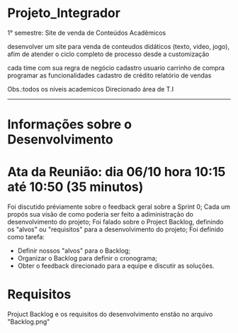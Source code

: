 # Projeto_Integrador

1° semestre: Site de venda de Conteúdos Acadêmicos

desenvolver um site para venda de conteudos didáticos 
(texto, video, jogo), afim de atender o ciclo completo de processo
desde a customização 

cada time com sua regra de negócio
cadastro usuario
carrinho de compra
programar as funcionalidades
cadastro de crédito
relatório de vendas

Obs.:todos os níveis academicos
Direcionado área de T.I

----------------------------------------------------------------------------------------------------------------------------------------------------------
# Informações sobre o Desenvolvimento

# Ata da Reunião: dia 06/10 hora 10:15 até 10:50 (35 minutos)

Foi discutido préviamente sobre o feedback geral sobre a Sprint 0;
Cada um propós sua visão de como poderia ser feito a adiministração do desenvolvimento do projeto;
Foi falado sobre o Project Backlog, definindo os "alvos" ou "requisitos" para a desenvolvimento do projeto;
Foi definido como tarefa:
 - Definir nossos "alvos" para o Backlog;
 - Organizar o Backlog para definir o cronograma;
 - Obter o feedback direcionado para a equipe e discutir as soluções.

# Requisitos
Projuct Backlog e os requisitos do desenvolvimento enstão no arquivo "Backlog.png" 
